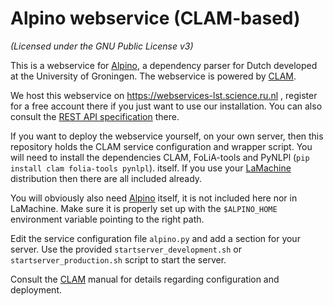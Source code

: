 Alpino webservice (CLAM-based)
===============================

*(Licensed under the GNU Public License v3)*

This is a webservice for [Alpino](http://www.let.rug.nl/vannoord/alp/Alpino/),
a dependency parser for Dutch developed at the University of Groningen. The
webservice is powered by [CLAM](https://proycon.github.io/clam).

We host this webservice on https://webservices-lst.science.ru.nl , register for
a free account there if you just want to use our installation. You can also
consult the [REST API specification](https://webservices-lst.science.ru.nl/alpino/info/) there.

If you want to deploy the webservice yourself, on your own server, then this
repository holds the CLAM service configuration and wrapper script. You will
need to install the dependencies CLAM, FoLiA-tools and PyNLPl (``pip install
clam folia-tools pynlpl``). itself. If you use your
[LaMachine](https://proycon.github.io/LaMachine) distribution then there are
all included already. 

You will obviously also need
[Alpino](http://www.let.rug.nl/vannoord/alp/Alpino/) itself, it is not included
here nor in LaMachine. Make sure it is properly set up with the
``$ALPINO_HOME`` environment variable pointing to the right path.

Edit the service configuration file ``alpino.py`` and add
a section for your server. Use the provided ``startserver_development.sh`` or
``startserver_production.sh`` script to start the server.

Consult the [CLAM](https://proycon.github.io/clam) manual for details regarding
configuration and deployment.





